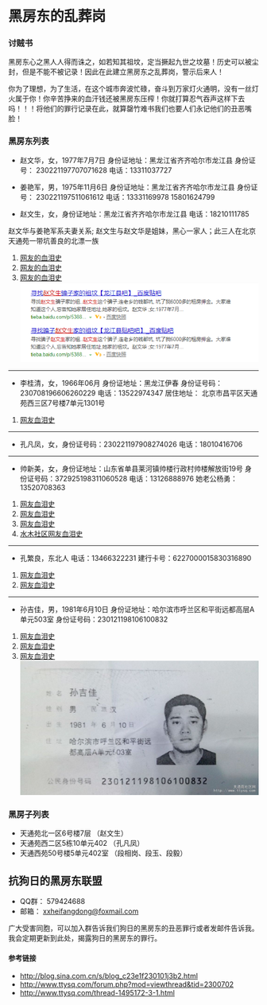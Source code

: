 # 黑房东的乱葬岗


### 讨贼书
黑房东心之黑人人得而诛之，如若知其祖坟，定当撅起九世之坟墓！历史可以被尘封，但是不能不被记录！因此在此建立黑房东之乱葬岗，警示后来人！

你为了理想，为了生活，在这个城市奔波忙碌，奋斗到万家灯火通明，没有一丝灯火属于你！你辛苦挣来的血汗钱还被黑房东压榨！你就打算忍气吞声这样下去吗！！！将他们的罪行记录在此，就算罄竹难书我们也要人们永记他们的丑恶嘴脸！

### 黑房东列表
* 赵文华，女，1977年7月7日 身份证地址：黑龙江省齐齐哈尔市龙江县
身份证号： 230221197707071628 
电话：13311037727

* 姜艳军，男，1975年11月6日 身份证地址：黑龙江省齐齐哈尔市龙江县
身份证号： 230221197511061612 
电话：13331169978 15801624799 

* 赵文生，女，身份证地址：黑龙江省齐齐哈尔市龙江县
电话：18210111785

赵文华与姜艳军系夫妻关系; 赵文生与赵文华是姐妹，黑心一家人；此三人在北京天通苑一带坑善良的北漂一族
1. [网友的血泪史](https://tieba.baidu.com/p/5059651565?red_tag=1574731602)
2. [网友的血泪史](https://www.douban.com/group/topic/107558135/)
3. [网友的血泪史](http://tieba.baidu.com/p/4928697410)
![血泪](https://github.com/xxblackhearpp/Black-Landlord-Grave/blob/master/pic/zhaowenshenshabi.png)

---

* 李桂清，女，1966年06月 身份证地址：黑龙江伊春
身份证号码：230708196606260229
电话：13522974347
居住地址：	北京市昌平区天通苑西三区7号楼7单元1301号

1. [网友血泪史](https://www.douban.com/group/topic/49402238/)

---

* 孔凡凤，女，身份证号码：230221197908274026
电话：18010416706

---

* 帅新美，女，身份证地址：山东省单县莱河镇帅楼行政村帅楼解放街19号
身份证号码：372925198311060528
电话：13126888976
她老公杨勇：13520708363
1. [网友血泪史](https://tieba.baidu.com/p/1265735430?red_tag=1599406858)
2. [网友血泪史](https://tieba.baidu.com/p/1289971827?red_tag=1570391952)
3. [网友血泪史](https://tieba.baidu.com/p/1264748471?red_tag=1566814524)
4. [水木社区网友血泪史](http://www.newsmth.net/nForum/#!article/ZuFang/15855?au=tndbwdc)

---

* 孔繁良，东北人
电话：13466322231
建行卡号：6227000015830316890
1. [网友血泪史](http://www.ttysq.com/forum.php?mod=viewthread&tid=1495172&fromuid=370711)
2. [网友血泪史](http://www.ttysq.com/thread-1495172-3-1.html)

---

* 孙吉佳，男，1981年6月10日 身份证地址：哈尔滨市呼兰区和平街远都高层A单元503室
身份证号码：230121198106100832
1. [网友血泪史](http://www.ttysq.com/forum.php?mod=viewthread&tid=1297114)
2. [网友血泪史](http://tieba.baidu.com/p/2558131334)
3. [网友血泪史](https://tieba.baidu.com/p/2558377484?red_tag=3200112895)
![孙吉佳](https://github.com/xxblackhearpp/Black-Landlord-Grave/blob/master/pic/sunjijia.jpg)


### 黑房子列表

- 天通苑北一区6号楼7层 （赵文生）
- 天通苑西二区5栋10单元402 （孔凡凤）
- 天通西苑50号楼5单元402室 （段相岗、段玉、段毅）


## 抗狗日的黑房东联盟

* QQ群： 579424688
* 邮箱： xxheifangdong@foxmail.com

广大受害同胞，可以加入群告诉我们狗日的黑房东的丑恶罪行或者发邮件告诉我。 我会定期更新到此处，揭露狗日的黑房东的罪行。


#### 参考链接

* http://blog.sina.com.cn/s/blog_c23e1f230101j3b2.html
* http://www.ttysq.com/forum.php?mod=viewthread&tid=2300702
* http://www.ttysq.com/thread-1495172-3-1.html
